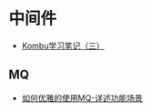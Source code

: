 # 中间件

- [Kombu学习笔记（三）](http://liuvblog.com/2015/12/11/kombu-library-study-3/)

## MQ

- [如何优雅的使用MQ-详述功能场景](http://www.linkedkeeper.com/detail/blog.action?bid=1105)
